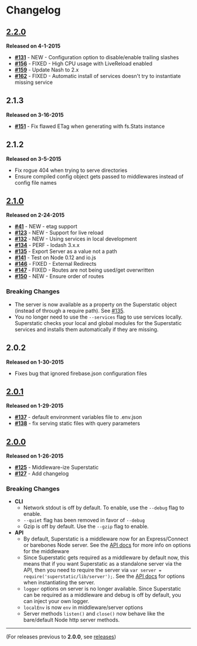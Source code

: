 # Changelog

## [2.2.0](https://github.com/firebase/superstatic/issues?q=milestone%3A2.2+is%3Aclosed)

**Released on 4-1-2015**

* **[#131](https://github.com/firebase/superstatic/issues/131)** - NEW - Configuration option to disable/enable trailing slashes
* **[#156](https://github.com/firebase/superstatic/issues/156)** - FIXED - High CPU usage with LiveReload enabled
* **[#159](https://github.com/firebase/superstatic/issues/159)**  - Update Nash to 2.x
* **[#162](https://github.com/firebase/superstatic/issues/162)** - FIXED - Automatic install of services doesn't try to instantiate missing service


## 2.1.3

**Released on 3-16-2015**

* **[#151](https://github.com/firebase/superstatic/issues/151)** - Fix flawed ETag when generating with fs.Stats instance

## 2.1.2

**Released on 3-5-2015**

* Fix rogue 404 when trying to serve directories
* Ensure compiled config object gets passed to middlewares instead of config file names

## [2.1.0](https://github.com/firebase/superstatic/issues?q=is%3Aissue+milestone%3A2.1+is%3Aclosed)

**Released on 2-24-2015**

* **[#41](https://github.com/firebase/superstatic/issues/41)** - NEW - etag support
* **[#123](https://github.com/firebase/superstatic/issues/123)** - NEW - Support for live reload
* **[#132](https://github.com/firebase/superstatic/issues/132)** - NEW - Using services in local development
* **[#134](https://github.com/firebase/superstatic/issues/134)** - PERF - lodash 3.x.x
* **[#135](https://github.com/firebase/superstatic/issues/135)** - Export Server as a value not a path
* **[#141](https://github.com/firebase/superstatic/issues/141)** - Test on Node 0.12 and io.js
* **[#146](https://github.com/firebase/superstatic/issues/146)** - FIXED - External Redirects
* **[#147](https://github.com/firebase/superstatic/issues/147)** - FIXED - Routes are not being used/get overwritten
* **[#150](https://github.com/firebase/superstatic/issues/150)** - NEW - Ensure order of routes

### Breaking Changes

* The server is now available as a property on the Superstatic object (instead of through a require path). See [#135](https://github.com/firebase/superstatic/issues/135).
* You no longer need to use the `--services` flag to use services locally. Superstatic checks your local and global modules for the Superstatic services and installs them automatically if they are missing.

## 2.0.2

**Released on 1-30-2015**

* Fixes bug that ignored firebase.json configuration files

## [2.0.1](https://github.com/firebase/superstatic/issues?q=is%3Aissue+milestone%3A2.0.1+is%3Aclosed)

**Released on 1-29-2015**

* **[#137](https://github.com/firebase/superstatic/issues/137)** - default environment variables file to .env.json
* **[#138](https://github.com/firebase/superstatic/issues/138)** - fix serving static files with query parameters

## [2.0.0](https://github.com/firebase/superstatic/issues?q=is%3Aopen+is%3Aissue+milestone%3A2.0)

**Released on 1-26-2015**

* **[#125](https://github.com/firebase/superstatic/issues/127)** - Middleware-ize Superstatic
* **[#127](https://github.com/firebase/superstatic/issues/125)** - Add changelog

### Breaking Changes

* **CLI**
  * Network stdout is off by default. To enable, use the `--debug` flag to enable.
  * `--quiet` flag has been removed in favor of `--debug`
  * Gzip is off by default. Use the `--gzip` flag to enable.
* **API**
  * By default, Superstatic is a middleware now for an Express/Connect or barebones Node server. See the [API docs]() for more info on options for the middleware
  * Since Superstatic gets required as a middleware by default now, this means that if you want Superstatic as a standalone server via the API, then you need to require the server via `var server = require('superstatic/lib/server');`. See the [API docs]() for options when instantiating the server.
  * `logger` options on server is no longer available. Since Superstatic can be required as a middleware and debug is off by default, you can inject your own logger.
  * `localEnv` is now `env` in middleware/server options
  * Server methods `listen()` and `close()` now behave like the bare/default Node http server methods.


* * *

(For releases previous to **2.0.0**, see [releases](https://github.com/firebase/superstatic/releases))

